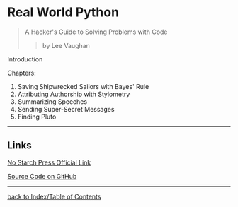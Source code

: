 # Real World Python
> A Hacker's Guide to Solving Problems with Code
>> by Lee Vaughan

Introduction

Chapters:
1. Saving Shipwrecked Sailors with Bayes' Rule
2. Attributing Authorship with Stylometry
3. Summarizing Speeches
4. Sending Super-Secret Messages
5. Finding Pluto


---
## Links

[No Starch Press Official Link](https://nostarch.com/real-world-python)

[Source Code on GitHub](https://github.com/rlvaugh/Real_World_Python)


---
[back to Index/Table of Contents](index.md)

